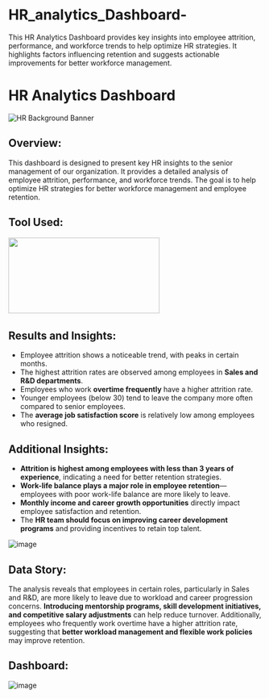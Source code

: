 # HR_analytics_Dashboard-
This HR Analytics Dashboard provides key insights into employee attrition, performance, and workforce trends to help optimize HR strategies. It highlights factors influencing retention and suggests actionable improvements for better workforce management. 
# HR Analytics Dashboard  
![HR Background Banner](HR_Image.jpeg)  

## Overview:  
This dashboard is designed to present key HR insights to the senior management of our organization. It provides a detailed analysis of employee attrition, performance, and workforce trends. The goal is to help optimize HR strategies for better workforce management and employee retention.  

## Tool Used:  
<img src="./power-bi.png" width="300" height="150"/>&nbsp;  

## Results and Insights:  
- Employee attrition shows a noticeable trend, with peaks in certain months.  
- The highest attrition rates are observed among employees in **Sales and R&D departments**.  
- Employees who work **overtime frequently** have a higher attrition rate.  
- Younger employees (below 30) tend to leave the company more often compared to senior employees.  
- The **average job satisfaction score** is relatively low among employees who resigned.  

## Additional Insights:  
- **Attrition is highest among employees with less than 3 years of experience**, indicating a need for better retention strategies.  
- **Work-life balance plays a major role in employee retention**—employees with poor work-life balance are more likely to leave.  
- **Monthly income and career growth opportunities** directly impact employee satisfaction and retention.  
- The **HR team should focus on improving career development programs** and providing incentives to retain top talent.  

![image](https://github.com/user-attachments/assets/HR_Analytics_Graph.png)  

## Data Story:  
The analysis reveals that employees in certain roles, particularly in Sales and R&D, are more likely to leave due to workload and career progression concerns. **Introducing mentorship programs, skill development initiatives, and competitive salary adjustments** can help reduce turnover. Additionally, employees who frequently work overtime have a higher attrition rate, suggesting that **better workload management and flexible work policies** may improve retention.  

## Dashboard:  
![image](https://github.com/Akshata-lite/HR_Analytics/blob/main/HR_Dashboard.png)  
